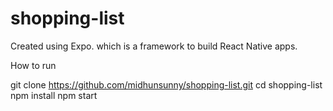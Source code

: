 # shopping-list

Created using Expo. which is a framework to build React Native apps.

How to run 

git clone https://github.com/midhunsunny/shopping-list.git
cd shopping-list 
npm install 
npm start 
